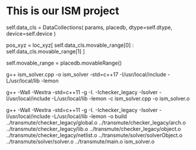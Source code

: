 # This is our ISM project

self.data_cls = DataCollections(
            params, placedb, dtype=self.dtype, device=self.device
        )

pos_xyz = loc_xyz[
                self.data_cls.movable_range[0] : self.data_cls.movable_range[1]
            ]

self.movable_range = placedb.movableRange()

g++ ism_solver.cpp -o ism_solver -std=c++17 -I/usr/local/include -L/usr/local/lib -lemon

g++ -Wall -Wextra -std=c++11 -g -I. -Ichecker_legacy -Isolver -I/usr/local/include -L/usr/local/lib -lemon -c ism_solver.cpp -o ism_solver.o

g++ -Wall -Wextra -std=c++11 -g -I. -Ichecker_legacy -Isolver -I/usr/local/include -L/usr/local/lib -lemon -o build ../transmute/checker_legacy/global.o ../transmute/checker_legacy/arch.o ../transmute/checker_legacy/lib.o ../transmute/checker_legacy/object.o ../transmute/checker_legacy/netlist.o ../transmute/solver/solverObject.o ../transmute/solver/solver.o ../transmute/main.o ism_solver.o